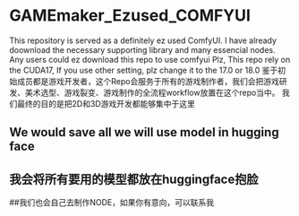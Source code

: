 # GAMEmaker_Ezused_COMFYUI
This repository is served as a definitely ez used ComfyUI. I have already doownload the necessary supporting library and many essencial nodes. Any users could ez download this repo to use comfyui
Plz, This repo rely on the CUDA17, If you use other setting, plz change it to the 17.0 or 18.0
鉴于初始成员都是游戏开发者，这个Repo会服务于所有的游戏制作者，我们会把游戏研发、美术选型、游戏裂变、游戏制作的全流程workflow放置在这个repo当中。
我们最终的目的是把2D和3D游戏开发都能够集中于这里


## We would save all we will use model in hugging face
## 我会将所有要用的模型都放在huggingface抱脸



##我们也会自己去制作NODE，如果你有意向，可以联系我
